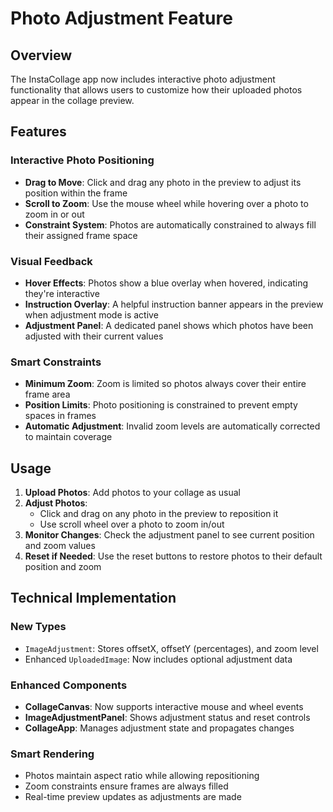 # Photo Adjustment Feature

## Overview
The InstaCollage app now includes interactive photo adjustment functionality that allows users to customize how their uploaded photos appear in the collage preview.

## Features

### Interactive Photo Positioning
- **Drag to Move**: Click and drag any photo in the preview to adjust its position within the frame
- **Scroll to Zoom**: Use the mouse wheel while hovering over a photo to zoom in or out
- **Constraint System**: Photos are automatically constrained to always fill their assigned frame space

### Visual Feedback
- **Hover Effects**: Photos show a blue overlay when hovered, indicating they're interactive
- **Instruction Overlay**: A helpful instruction banner appears in the preview when adjustment mode is active
- **Adjustment Panel**: A dedicated panel shows which photos have been adjusted with their current values

### Smart Constraints
- **Minimum Zoom**: Zoom is limited so photos always cover their entire frame area
- **Position Limits**: Photo positioning is constrained to prevent empty spaces in frames
- **Automatic Adjustment**: Invalid zoom levels are automatically corrected to maintain coverage

## Usage

1. **Upload Photos**: Add photos to your collage as usual
2. **Adjust Photos**: 
   - Click and drag on any photo in the preview to reposition it
   - Use scroll wheel over a photo to zoom in/out
3. **Monitor Changes**: Check the adjustment panel to see current position and zoom values
4. **Reset if Needed**: Use the reset buttons to restore photos to their default position and zoom

## Technical Implementation

### New Types
- `ImageAdjustment`: Stores offsetX, offsetY (percentages), and zoom level
- Enhanced `UploadedImage`: Now includes optional adjustment data

### Enhanced Components
- **CollageCanvas**: Now supports interactive mouse and wheel events
- **ImageAdjustmentPanel**: Shows adjustment status and reset controls
- **CollageApp**: Manages adjustment state and propagates changes

### Smart Rendering
- Photos maintain aspect ratio while allowing repositioning
- Zoom constraints ensure frames are always filled
- Real-time preview updates as adjustments are made

